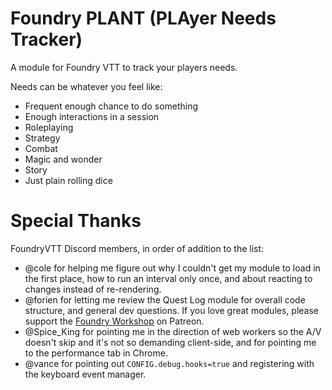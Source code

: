 # Foundry PLANT (**PLA**yer **N**eeds **T**racker)

A module for Foundry VTT to track your players needs.

Needs can be whatever you feel like:
- Frequent enough chance to do something
- Enough interactions in a session
- Roleplaying
- Strategy
- Combat
- Magic and wonder
- Story
- Just plain rolling dice

# Special Thanks

FoundryVTT Discord members, in order of addition to the list:
- @cole for helping me figure out why I couldn't get my module to load in the first place, how to run an interval only once, and about reacting to changes instead of re-rendering.
- @forien for letting me review the Quest Log module for overall code structure, and general dev questions. If you love great modules, please support the [Foundry Workshop](https://www.patreon.com/foundryworkshop/posts) on Patreon.
- @Spice_King for pointing me in the direction of web workers so the A/V doesn't skip and it's not so demanding client-side, and for pointing me to the performance tab in Chrome.
- @vance for pointing out `CONFIG.debug.hooks=true` and registering with the keyboard event manager.